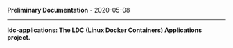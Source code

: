 
__Preliminary Documentation__ - 2020-05-08
____  
__ldc-applications: The LDC (Linux Docker Containers) Applications project.__  

